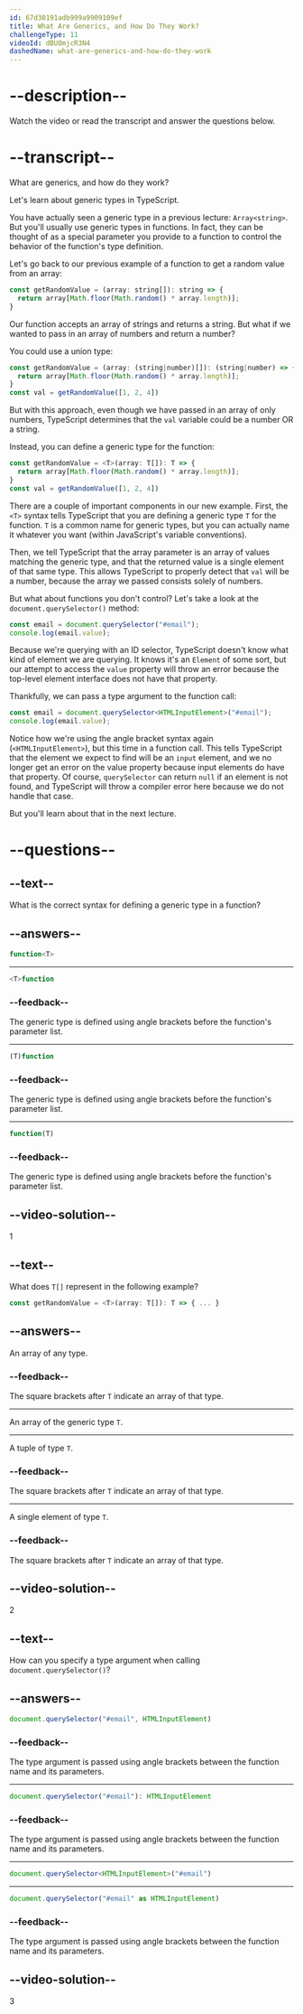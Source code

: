 ```yaml
---
id: 67d30191adb999a9909109ef
title: What Are Generics, and How Do They Work?
challengeType: 11
videoId: dBUOmjcR3N4
dashedName: what-are-generics-and-how-do-they-work
---
```


# --description--

Watch the video or read the transcript and answer the questions below.

# --transcript--

What are generics, and how do they work?

Let's learn about generic types in TypeScript.

You have actually seen a generic type in a previous lecture: `Array<string>`. But you'll usually use generic types in functions. In fact, they can be thought of as a special parameter you provide to a function to control the behavior of the function's type definition.

Let's go back to our previous example of a function to get a random value from an array:

```js
const getRandomValue = (array: string[]): string => {
  return array[Math.floor(Math.random() * array.length)];
}
```

Our function accepts an array of strings and returns a string. But what if we wanted to pass in an array of numbers and return a number?

You could use a union type:

```js
const getRandomValue = (array: (string|number)[]): (string|number) => {
  return array[Math.floor(Math.random() * array.length)];
}
const val = getRandomValue([1, 2, 4])
```

But with this approach, even though we have passed in an array of only numbers, TypeScript determines that the `val` variable could be a number OR a string.

Instead, you can define a generic type for the function:

```js
const getRandomValue = <T>(array: T[]): T => {
  return array[Math.floor(Math.random() * array.length)];
}
const val = getRandomValue([1, 2, 4])
```

There are a couple of important components in our new example. First, the `<T>` syntax tells TypeScript that you are defining a generic type `T` for the function. `T` is a common name for generic types, but you can actually name it whatever you want (within JavaScript's variable conventions).

Then, we tell TypeScript that the array parameter is an array of values matching the generic type, and that the returned value is a single element of that same type. This allows TypeScript to properly detect that `val` will be a number, because the array we passed consists solely of numbers.

But what about functions you don't control? Let's take a look at the `document.querySelector()` method:

```js
const email = document.querySelector("#email");
console.log(email.value);
```

Because we're querying with an ID selector, TypeScript doesn't know what kind of element we are querying. It knows it's an `Element` of some sort, but our attempt to access the `value` property will throw an error because the top-level element interface does not have that property.

Thankfully, we can pass a type argument to the function call:

```js
const email = document.querySelector<HTMLInputElement>("#email");
console.log(email.value);
```

Notice how we're using the angle bracket syntax again (`<HTMLInputElement>`), but this time in a function call. This tells TypeScript that the element we expect to find will be an `input` element, and we no longer get an error on the value property because input elements do have that property. Of course, `querySelector` can return `null` if an element is not found, and TypeScript will throw a compiler error here because we do not handle that case.

But you'll learn about that in the next lecture.

# --questions--

## --text--

What is the correct syntax for defining a generic type in a function?

## --answers--

```ts
function<T>
```

---

```ts
<T>function
```

### --feedback--

The generic type is defined using angle brackets before the function's parameter list.

---

```ts
(T)function
```

### --feedback--

The generic type is defined using angle brackets before the function's parameter list.

---

```ts
function(T)
```

### --feedback--

The generic type is defined using angle brackets before the function's parameter list.

## --video-solution--

1

## --text--

What does `T[]` represent in the following example?

```ts
const getRandomValue = <T>(array: T[]): T => { ... }
```

## --answers--

An array of any type.

### --feedback--

The square brackets after `T` indicate an array of that type.

---

An array of the generic type `T`.

---

A tuple of type `T`.

### --feedback--

The square brackets after `T` indicate an array of that type.

---

A single element of type `T`.

### --feedback--

The square brackets after `T` indicate an array of that type.

## --video-solution--

2

## --text--

How can you specify a type argument when calling `document.querySelector()`?

## --answers--

```js
document.querySelector("#email", HTMLInputElement)
```

### --feedback--

The type argument is passed using angle brackets between the function name and its parameters.

---

```js
document.querySelector("#email"): HTMLInputElement
```

### --feedback--

The type argument is passed using angle brackets between the function name and its parameters.

---

```js
document.querySelector<HTMLInputElement>("#email")
```

---

```js
document.querySelector("#email" as HTMLInputElement)
```

### --feedback--

The type argument is passed using angle brackets between the function name and its parameters.

## --video-solution--

3
